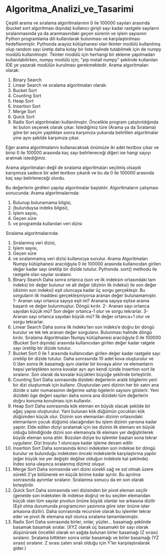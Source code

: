 # Algoritma_Analizi_ve_Tasarimi
Çeşitli arama ve sıralama algoritmalarının 0 ile 100000 sayıları arasında (bucket sort algoritması dışında) kullanıcı girişli sayı kadar rastgele sayıların sıralanmasında ya da aranmasındaki geçen sürenin ve işlem sayısının Python programlama dili kullanılarak bulunması ve karşılaştırılması hedeflenmiştir.
Pythonda arayüz kütüphanesi olan tkinter modülü kullanılmış olup random sayı üretip daha kolay bir liste halinde tutabilmek için de numpy modülü kullanılmıştır. Tkinter modülü için herhangi bir ekleme yapılmadan kullanılabilirken, numpy modülü için;
 "pip install numpy"
şeklinde kullanılan IDE ye yazarak modülün kurulması gerekmektedir.
Arama algoritmaları olarak:
1.	Binary Search
2.	Linear Search
ve sıralama algoritmaları olarak:
1.	Bucket Sort
2.	Counting Sort
3.	Heap Sort
4.	Insertion Sort
5.	Merge Sort
6.	Quick Sort
7.	Radix Sort
algoritmaları kullanılmıştır.
Öncelikle program çalıştırıldığında iki buton seçenek olarak çıkar. İstediğimiz türe (Arama ya da Sıralama) göre bir seçim yaptıktan sonra karşımıza yukarıda belirtilen algoritmalar yine aynı şekilde karşımıza çıkar.
 
Eğer arama algoritmalarını kullanacaksak önümüze iki adet textbox çıkar ve birisi 0 ile 100000 arasında kaç sayı belirleneceği diğeri ise hangi sayıyı aratmak istediğimiz.

Arama algoritmaları değil de sıralama algoritmaları seçilmiş olsaydı karışımıza sadece bir adet textbox çıkardı ve bu da 0 ile 100000 arasında kaç sayı belirleneceği olurdu.

Bu değerlerin girdileri yapılıp algoritmalar başlatılır. Algoritmaların çalışması sonucunda:
Arama algoritmalarında:
1.	Bulunup bulunamama bilgisi,
2.	(bulunduysa indeks bilgisi),
3.	İşlem sayısı,
4.	Geçen süre
5.	ve programda kullanılan veri dizisi


Sıralama algoritmalarında:
1.	Sıralanmış veri dizisi,
2.	İşlem sayısı,
3.	Geçen süre
4.	ve sıralanmamış veri dizisi
kullanıcıya sunulur.
Arama Algoritmaları
Numpy kütüphanesi aracılığıyla 0 ile 100000 arasında kullanıcıdan girilen değer kadar sayı üretilip bir dizide tutulur. Pythonda .sort() methodu ile rastgele olan sayılar sıralanır.
1.	Binary Search
Daha sonra ortanca (son ve ilk indeksin ortasındaki tam indeks) bir değer bulunur ve alt değer (dizinin ilk indeksi) ile son değer (dizinin son indeksi) eşit oluncaya kadar üç sorgu gerçekleşir. Bu sorguların ilk maddesi gerçekleşmiyorsa aranan değer bulunamamıştır.
1-	Aranan sayı ortanca sayıya eşit mi?
Aranana sayıya eşitse arama başarılı ve değer bulunmuştur. Döngü kırılır.
2-	Aranan sayı ortanca sayıdan küçük mü?
Son değer ortanca-1 olur ve sorgu tekrarlar.
3-	Aranan sayı ortanca sayıdan büyük mü?
İlk değer ortanca+1 olur ve sorgu tekrarlar.
2.	Linear Search
Daha sonra ilk indeks’ten son indeks’e doğru bir döngü kurulur ve tek tek aranan değer sorgulanır. Bulunması halinde döngü kırılır.
Sıralama Algoritmaları
Numpy kütüphanesi aracılığıyla 0 ile 100000 (Bucket Sort dışında) arasında kullanıcıdan girilen değer kadar ratgele sayı üretilip bir dizide tutulur.
1.	Bucket Sort
0 ile 1 arasında kullanıcıdan girilen değer kadar rastgele sayı üretilip bir dizide tutulur. Daha sonrasında 10 adet kova oluşturulur ve 0.’dan sonra ilk basamağı aynı olanlar bir kovaya alınır ve elemanların hepsi yerleştikten sonra kovalar ayrı ayrı kendi içinde Insertion sort ile sıralanır. Son olarak da kovalar küçükten büyüğe şeklinde birleştirilir.
2.	Counting Sort
Daha sonrasında dizideki değerlerin aralık bilgilerini yeni bir dizi oluşturmak için kullanır. Oluşturulan yeni dizinin her bir satırı ana dizide o satır numarasının değerine sahip ögelerin sayısını gösterir. Yeni dizideki öge değeri sayıları daha sonra ana dizideki tüm değerlerin doğru konuma konulması için kullanılır.
3.	Heap Sort
Daha sonrasında kök eleman en büyük olacak şekilde bir ağaç yapısı oluşturulur. Yani bulunan kök düğümün çocukları kök düğümden küçük olur. Dizinin son elemanları dizinin ortasındaki elemanların çocuk düğümü olacağından bu işlem dizinin yarısına kadar yapılır. Elde edilen diziyi sıralamak için ise dizinin ilk elemanı en büyük olduğu bilindiğinde dizini son elemanıyla ilk elemanı yer değiştirilerek büyük eleman sona atılır. Bozulan diziye bu işlemler baştan sona tekrar uygulanır. Dizi boyutu 1 oluncaya kadar işleme devam edilir.
4.	Insertion Sort
Daha sonrasında ikinci indeksten son indekse bir döngü kurulur ve bulunduğu indeksten önceki indekslerle karşılaştırma yapılır (eğer büyük ise yer değiştir değilse olduğun indekste kal şeklinde). İndex sona ulaşınca sıralanmış dizimiz oluşur.
5.	Merge Sort
Daha sonrasnda veri dizisi sürekli sağ ve sol olmak üzere sürekli 2’ye bölünerek en küçük birime kadar ayrılır. Bu ayrılma sonrasında ayrımlar sıralanır. Sıralanma sonucu da en son olarak birleştirilir.
6.	Quick Sort
Daha sonrasında veri dizisinden bir pivot eleman seçilir (genelde son indeksten ilk indekse doğru) ve bu seçilen elemandan küçük olan tüm sayılar pivotun önüne büyük olanlar ise arkasına dizilir (Eşit olma durumunda programcının yazımına göre ister önüne ister arkasına dizilir). Daha sonrasında recursive olarak bu işlemler tekrar eder ve pivot ilk elemana eşit olunca sıralama tamamlanmıştır.
7.	Radix Sort
Daha sonrasında birler, onlar, yüzler... basamağı şeklinde basamak basamak sıralar. (XYZ olarak üç basamaklı bir sayı olarak düşünürsek öncelikli olarak en sağda bulunan birler basamağı (Z sırası) sıralanır. Sıralama bittikten sonra onlar basamağı ve birler basamağı (YZ sırası) sıralanır. Z sırası zaten sıralı olduğu için Y’ler karşılaştıralarak gider.)
